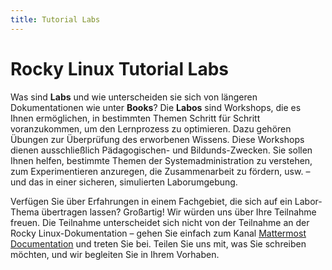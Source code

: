 ```yaml
---
title: Tutorial Labs
---
```


# Rocky Linux Tutorial Labs

Was sind **Labs** und wie unterscheiden sie sich von längeren Dokumentationen wie unter **Books**? Die **Labos** sind Workshops, die es Ihnen ermöglichen, in bestimmten Themen Schritt für Schritt voranzukommen, um den Lernprozess zu optimieren. Dazu gehören Übungen zur Überprüfung des erworbenen Wissens. Diese Workshops dienen ausschließlich Pädagogischen- und Bildunds-Zwecken. Sie sollen Ihnen helfen, bestimmte Themen der Systemadministration zu verstehen, zum Experimentieren anzuregen, die Zusammenarbeit zu fördern, usw. – und das in einer sicheren, simulierten Laborumgebung.

Verfügen Sie über Erfahrungen in einem Fachgebiet, die sich auf ein Labor-Thema übertragen lassen? Großartig! Wir würden uns über Ihre Teilnahme freuen. Die Teilnahme unterscheidet sich nicht von der Teilnahme an der Rocky Linux-Dokumentation – gehen Sie einfach zum Kanal [Mattermost Documentation](https://chat.rockylinux.org/rocky-linux/channels/documentation) und treten Sie bei. Teilen Sie uns mit, was Sie schreiben möchten, und wir begleiten Sie in Ihrem Vorhaben. 
